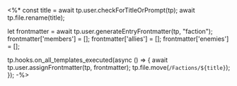 <%*
const title = await tp.user.checkForTitleOrPrompt(tp);
await tp.file.rename(title); 

let frontmatter = await tp.user.generateEntryFrontmatter(tp, "faction");
frontmatter['members'] = [];
frontmatter['allies'] = [];
frontmatter['enemies'] = [];

tp.hooks.on_all_templates_executed(async () => {
	await tp.user.assignFrontmatter(tp, frontmatter);
	tp.file.move(`/Factions/${title}`);
});
-%>